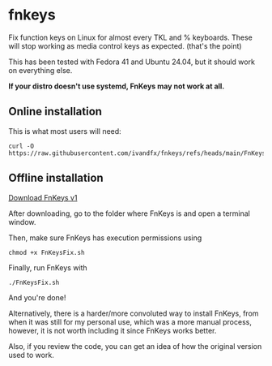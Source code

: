 # fnkeys
Fix function keys on Linux for almost every TKL and % keyboards. These will stop working as media control keys as expected. (that's the point)

This has been tested with Fedora 41 and Ubuntu 24.04, but it should work on everything else.

**If your distro doesn't use systemd, FnKeys may not work at all.**

## Online installation
This is what most users will need:
```
curl -O https://raw.githubusercontent.com/ivandfx/fnkeys/refs/heads/main/FnKeysFix.sh
```

## Offline installation
[Download FnKeys v1](https://github.com/ivandfx/fnkeys/releases/download/v1/FnKeysFix.sh)

After downloading, go to the folder where FnKeys is and open a terminal window.

Then, make sure FnKeys has execution permissions using
```
chmod +x FnKeysFix.sh 
```
Finally, run FnKeys with
```
./FnKeysFix.sh
```

And you're done!


Alternatively, there is a harder/more convoluted way to install FnKeys, from when it was still for my personal use, which was a more manual process, however, it is not worth including it since FnKeys works better.

Also, if you review the code, you can get an idea of ​​how the original version used to work.
